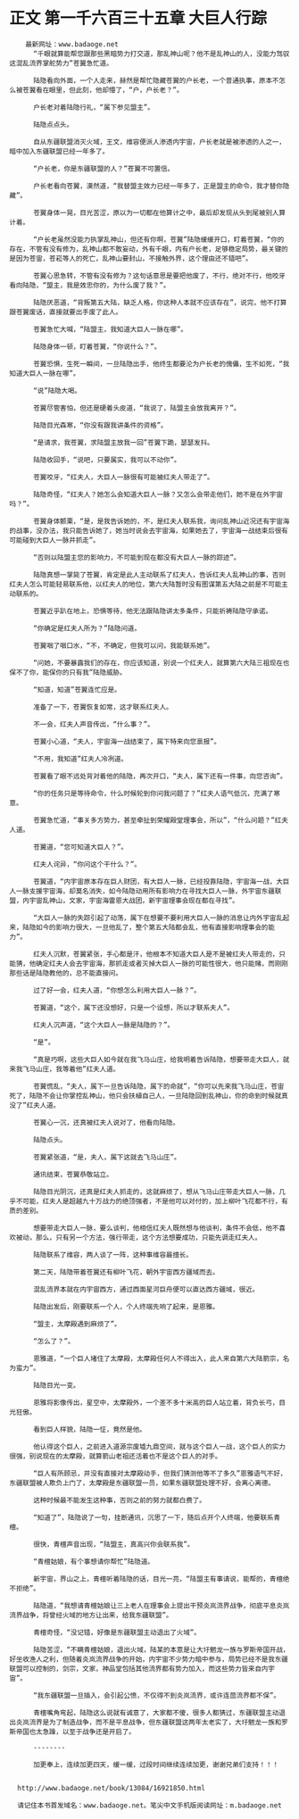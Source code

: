 # 正文 第一千六百三十五章 大巨人行踪
        最新网址：www.badaoge.net
          “千眼就算能帮您跟那些黑暗势力打交道，那乱神山呢？他不是乱神山的人，没能力驾驭这混乱流界掌舵势力”苍翼急忙道。
      
          陆隐看向外面，一个人走来，赫然是帮忙隐藏苍翼的户长老，一个普通执事，原本不怎么被苍翼看在眼里，但此刻，他却懵了，“户，户长老？”。
      
          户长老对着陆隐行礼，“属下参见盟主”。
      
          陆隐点点头。
      
          自从东疆联盟消灭火域，王文，维容便派人渗透内宇宙，户长老就是被渗透的人之一，暗中加入东疆联盟已经一年多了。
      
          “户长老，你是东疆联盟的人？”苍翼不可置信。
      
          户长老看向苍翼，漠然道，“我替盟主效力已经一年多了，正是盟主的命令，我才替你隐藏”。
      
          苍翼身体一晃，目光苦涩，原以为一切都在他算计之中，最后却发现从头到尾被别人算计着。
      
          “户长老虽然没能力执掌乱神山，但还有你啊，苍翼”陆隐缓缓开口，盯着苍翼，“你的存在，不管有没有修为，乱神山都不敢妄动，外有千眼，内有户长老，足够稳定局势，最关键的是因为苍宙，苍崧等人的死亡，乱神山要封山，不接触外界，这个理由还不错吧”。
      
          苍翼心思急转，不管有没有修为？这句话意思是要把他废了，不行，绝对不行，他咬牙看向陆隐，“盟主，我是效忠你的，为什么废了我？”。
      
          陆隐厌恶道，“背叛第五大陆，缺乏人格，你这种人本就不应该存在”，说完，他不打算跟苍翼废话，直接就要出手废了此人。
      
          苍翼急忙大喊，“陆盟主，我知道大巨人一脉在哪”。
      
          陆隐身体一顿，盯着苍翼，“你说什么？”。
      
          苍翼恐惧，生死一瞬间，一旦陆隐出手，他终生都要沦为户长老的傀儡，生不如死，“我知道大巨人一脉在哪”。
      
          “说”陆隐大喝。
      
          苍翼尽管害怕，但还是硬着头皮道，“我说了，陆盟主会放我离开？”。
      
          陆隐目光森寒，“你没有跟我讲条件的资格”。
      
          “是请求，我苍翼，求陆盟主放我一回”苍翼下跪，瑟瑟发抖。
      
          陆隐收回手，“说吧，只要属实，我可以不动你”。
      
          苍翼咬牙，“红夫人，大巨人一脉很有可能被红夫人带走了”。
      
          陆隐奇怪，“红夫人？她怎么会知道大巨人一脉？又怎么会带走他们，她不是在外宇宙吗？”。
      
          苍翼身体颤栗，“是，是我告诉她的，不，是红夫人联系我，询问乱神山近况还有宇宙海的战事，没办法，我只能告诉她了，她当时说会去宇宙海，如果她去了，宇宙海一战结束后很有可能碰到大巨人一脉并抓走”。
      
          “否则以陆盟主您的影响力，不可能到现在都没有大巨人一脉的踪迹”。
      
          陆隐真想一掌毙了苍翼，肯定是此人主动联系了红夫人，告诉红夫人乱神山的事，否则红夫人怎么可能轻易联系他，以红夫人的地位，第六大陆暂时没有图谋第五大陆之前是不可能主动联系的。
      
          苍翼近乎趴在地上，恐惧等待，他无法跟陆隐讲太多条件，只能祈祷陆隐守承诺。
      
          “你确定是红夫人所为？”陆隐问道。
      
          苍翼咽了咽口水，“不，不确定，但我可以问，我能联系她”。
      
          “问她，不要暴露我们的存在，你应该知道，别说一个红夫人，就算第六大陆三祖现在也保不了你，能保你的只有我”陆隐威胁。
      
          “知道，知道”苍翼连忙应是。
      
          准备了一下，苍翼恢复如常，这才联系红夫人。
      
          不一会，红夫人声音传出，“什么事？”。
      
          苍翼小心道，“夫人，宇宙海一战结束了，属下特来向您禀报”。
      
          “不用，我知道”红夫人冷冽道。
      
          苍翼看了眼不远处背对着他的陆隐，再次开口，“夫人，属下还有一件事，向您咨询”。
      
          “你的任务只是等待命令，什么时候轮到你问我问题了？”红夫人语气低沉，充满了寒意。
      
          苍翼急忙道，“事关多方势力，甚至牵扯到荣耀殿堂理事会，所以”，“什么问题？”红夫人道。
      
          苍翼道，“您可知道大巨人？”。
      
          红夫人诧异，“你问这个干什么？”。
      
          苍翼道，“内宇宙原本存在巨人财团，有大巨人一脉，已经投靠陆隐，宇宙海一战，大巨人一脉支援宇宙海，却莫名消失，如今陆隐动用所有影响力在寻找大巨人一脉，外宇宙东疆联盟，内宇宙乱神山，文家，宇宙海雷恩大战团，新宇宙理事会现在都在寻找”。
      
          “大巨人一脉的失踪引起了动荡，属下在想要不要利用大巨人一脉的消息让内外宇宙乱起来，陆隐如今的影响力很大，一旦他乱了，整个第五大陆都会乱，他有直接影响理事会的能力”。
      
          红夫人沉默，苍翼紧张，手心都是汗，他根本不知道大巨人是不是被红夫人带走的，只能猜，他确定红夫人会去宇宙海，那抓走或者灭掉大巨人一脉的可能性很大，他只能赌，而刚刚那些话是陆隐教他的，总不能直接问。
      
          过了好一会，红夫人道，“你想怎么利用大巨人一脉？”。
      
          苍翼道，“这个，属下还没想好，只是一个设想，所以才联系夫人”。
      
          红夫人沉声道，“这个大巨人一脉是陆隐的？”。
      
          “是”。
      
          “真是巧啊，这些大巨人如今就在我飞马山庄，给我明着告诉陆隐，想要带走大巨人，就来我飞马山庄，我等着他”红夫人道。
      
          苍翼慌乱，“夫人，属下一旦告诉陆隐，属下的命就”，“你可以先来我飞马山庄，苍宙死了，陆隐不会让你掌控乱神山，他只会扶植自己人，一旦陆隐回到乱神山，你的命到时候就真没了”红夫人道。
      
          苍翼心一沉，还真被红夫人说对了，他看向陆隐。
      
          陆隐点头。
      
          苍翼紧张道，“是，夫人，属下这就去飞马山庄”。
      
          通讯结束，苍翼恭敬站立。
      
          陆隐目光阴沉，还真是红夫人抓走的，这就麻烦了，想从飞马山庄带走大巨人一脉，几乎不可能，红夫人是超越九十万战力的绝顶强者，不是他可以对付的，加上柳叶飞花都不行，有质的差别。
      
          想要带走大巨人一脉，要么谈判，他相信红夫人既然想与他谈判，条件不会低，他不喜欢被动，那么，只有另一个方法，强行带走，这个方法想要成功，只能先调走红夫人。
      
          陆隐联系了维容，两人谈了一阵，这种事维容最擅长。
      
          第二天，陆隐带着苍翼还有柳叶飞花，朝外宇宙西方疆域而去。
      
          混乱流界本就在内宇宙西方，通过西面星河巨舟便可以直达西方疆域，很近。
      
          陆隐出发后，刚要联系一个人，个人终端先响了起来，是恩雅。
      
          “盟主，太摩殿遇到麻烦了”。
      
          “怎么了？”。
      
          恩雅道，“一个巨人堵住了太摩殿，太摩殿任何人不得出入，此人来自第六大陆箭宗，名为蛮力”。
      
          陆隐目光一变。
      
          恩雅将影像传出，星空中，太摩殿外，一个差不多十米高的巨人站立着，背负长弓，目光狂傲。
      
          看到巨人样貌，陆隐一怔，竟然是他。
      
          他认得这个巨人，之前进入道源宗废墟九鼎空间，就与这个巨人一战，这个巨人的实力很强，别说现在的太摩殿，就算箭山老祖还活着也不是这个巨人的对手。
      
          “巨人有所顾忌，并没有直接对太摩殿动手，但我们猜测他等不了多久”恩雅语气不好，东疆联盟被人欺负上门了，太摩殿是东疆联盟一员，如果东疆联盟处理不好，会离心离德。
      
          这种时候最不能发生这种事，否则之前的努力就都白费了。
      
          “知道了”，陆隐说了一句，挂断通讯，沉思了一下，随后点开个人终端，他要联系青檀。
      
          很快，青檀声音出现，“陆盟主，真高兴你会联系我”。
      
          “青檀姑娘，有个事想请你帮忙”陆隐道。
      
          新宇宙，界山之上，青檀听着陆隐的话，目光一亮，“陆盟主有事请说，能帮的，青檀绝不拒绝”。
      
          陆隐道，“我想请青檀姑娘让三上老人在理事会上提出干预炎岚流界战争，彻底平息炎岚流界战争，将曾经火域的地方让出来，给我东疆联盟”。
      
          青檀奇怪，“没记错，好像是东疆联盟主动退出了火域”。
      
          陆隐苦涩，“不瞒青檀姑娘，退出火域，陆某的本意是让大圩魍龙一族与罗斯帝国开战，好坐收渔人之利，但随着炎岚流界战争的开始，内宇宙不少势力暗中参与，局势已经不是我东疆联盟可以控制的，剑宗，文家，神品堂包括其他流界都有势力加入，而这些势力皆来自内宇宙”。
      
          “我东疆联盟一旦插入，会引起公愤，不仅得不到炎岚流界，或许连茴流界都不保”。
      
          青檀嘴角弯起，陆隐这么说就有诚意了，大家都不傻，很多人都猜过，东疆联盟主动退出炎岚流界是为了制造战争，而不是平息战争，但东疆联盟这两年太老实了，大圩魍龙一族和罗斯帝国也太急躁，以至于战争还是开启了。
      
          --------
      
          加更奉上，连续加更四天，缓一缓，过段时间继续连续加更，谢谢兄弟们支持！！！
      
      
      http://www.badaoge.net/book/13084/16921850.html
      
      请记住本书首发域名：www.badaoge.net。笔尖中文手机版阅读网址：m.badaoge.net